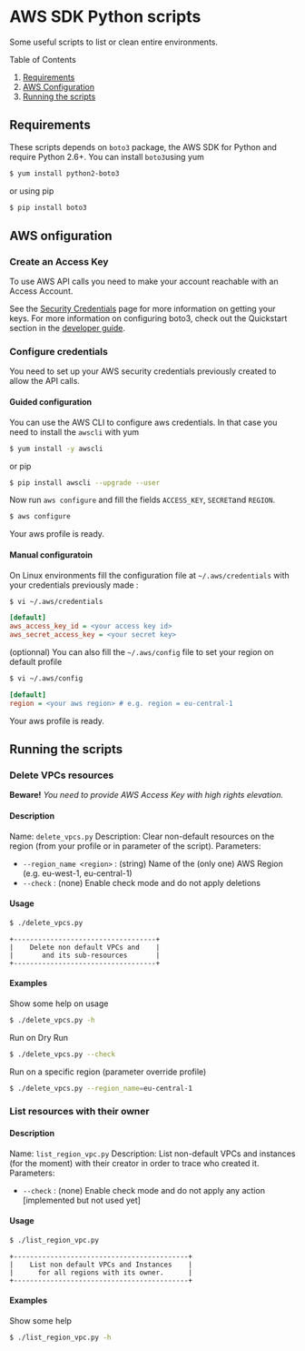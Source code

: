 # AWS SDK Python scripts

Some useful scripts to list or clean entire environments.

Table of Contents
1. [Requirements](#requirements)
2. [AWS Configuration](#aws-configuration)
3. [Running the scripts](#running-the-scripts)

## Requirements
These scripts depends on `boto3` package, the AWS SDK for Python and require Python 2.6+.
You can install `boto3`using yum
```bash
$ yum install python2-boto3
```
or using pip
```bash
$ pip install boto3
```

## AWS onfiguration

### Create an Access Key
To use AWS API calls you need to make your account reachable with an Access Account. 

See the [Security Credentials](http://aws.amazon.com/security-credentials) page for more information on getting your keys. For more information on configuring boto3, check out the Quickstart section in the [developer guide](https://boto3.readthedocs.org/en/latest/guide/quickstart.html).

### Configure credentials
You need to set up your AWS security credentials previously created to allow the API calls.

#### Guided configuration
You can use the AWS CLI to configure aws credentials. In that case you need to install the `awscli` with yum
```bash
$ yum install -y awscli
```
or pip
```bash
$ pip install awscli --upgrade --user
```

Now run `aws configure` and fill the fields `ACCESS_KEY`, `SECRET`and `REGION`.
```bash
$ aws configure
```

Your aws profile is ready.

#### Manual configuratoin
On Linux environments fill the configuration file at `~/.aws/credentials` with your credentials previously made :
```bash
$ vi ~/.aws/credentials
```
```ini
[default]
aws_access_key_id = <your access key id>
aws_secret_access_key = <your secret key>
```

(optionnal) You can also fill the `~/.aws/config` file to set your region on default profile
```bash
$ vi ~/.aws/config
```
```ini
[default]
region = <your aws region> # e.g. region = eu-central-1
```

Your aws profile is ready.


## Running the scripts

### Delete VPCs resources
**Beware!** *You need to provide AWS Access Key with high rights elevation.*

#### Description
Name: `delete_vpcs.py`
Description: Clear non-default resources on the region (from your profile or in parameter of the script).
Parameters:
* `--region_name <region>` : (string) Name of the (only one) AWS Region (e.g. eu-west-1, eu-central-1)
* `--check` : (none) Enable check mode and do not apply deletions

#### Usage
```bash
$ ./delete_vpcs.py
```
```
+-----------------------------------+
|    Delete non default VPCs and    |
|       and its sub-resources       |
+-----------------------------------+
```

#### Examples

Show some help on usage
```bash
$ ./delete_vpcs.py -h
```

Run on Dry Run
```bash
$ ./delete_vpcs.py --check
```

Run on a specific region (parameter override profile)
```bash
$ ./delete_vpcs.py --region_name=eu-central-1
```


### List resources with their owner

#### Description
Name: `list_region_vpc.py`
Description: List non-default VPCs and instances (for the moment) with their creator in order to trace who created it.
Parameters:
* `--check` : (none) Enable check mode and do not apply any action [implemented but not used yet]

#### Usage
```bash
$ ./list_region_vpc.py
```
```
+-------------------------------------------+
|    List non default VPCs and Instances    |
|      for all regions with its owner.      |
+-------------------------------------------+
```

#### Examples

Show some help
```bash
$ ./list_region_vpc.py -h
```

